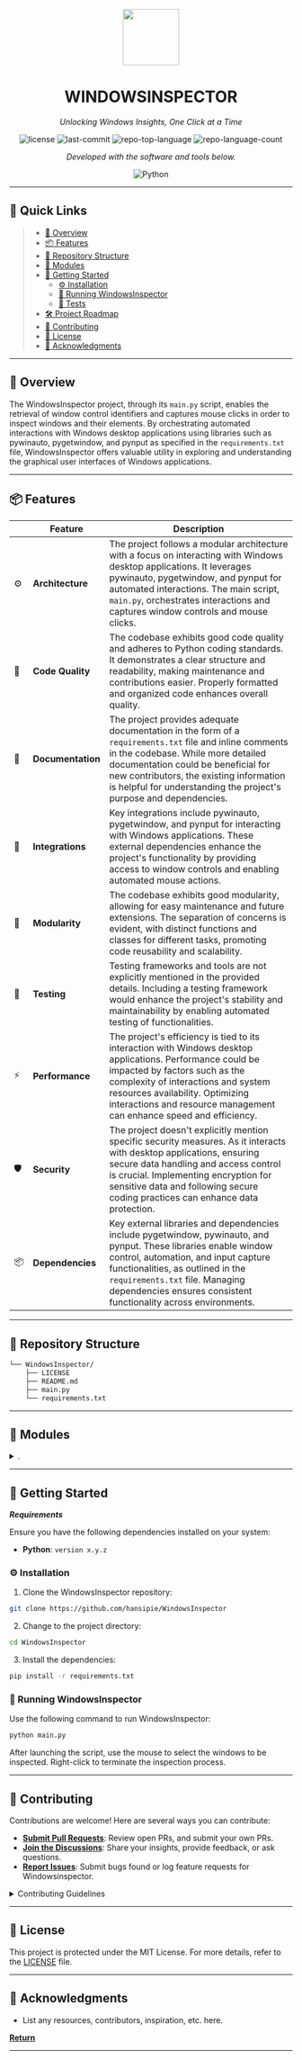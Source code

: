 <p align="center">
  <img src="https://cdn-icons-png.flaticon.com/512/6295/6295417.png" width="100" />
</p>
<p align="center">
    <h1 align="center">WINDOWSINSPECTOR</h1>
</p>
<p align="center">
    <em>Unlocking Windows Insights, One Click at a Time</em>
</p>
<p align="center">
	<img src="https://img.shields.io/github/license/hansipie/WindowsInspector?style=flat&color=0080ff" alt="license">
	<img src="https://img.shields.io/github/last-commit/hansipie/WindowsInspector?style=flat&logo=git&logoColor=white&color=0080ff" alt="last-commit">
	<img src="https://img.shields.io/github/languages/top/hansipie/WindowsInspector?style=flat&color=0080ff" alt="repo-top-language">
	<img src="https://img.shields.io/github/languages/count/hansipie/WindowsInspector?style=flat&color=0080ff" alt="repo-language-count">
<p>
<p align="center">
		<em>Developed with the software and tools below.</em>
</p>
<p align="center">
	<img src="https://img.shields.io/badge/Python-3776AB.svg?style=flat&logo=Python&logoColor=white" alt="Python">
</p>
<hr>

## 🔗 Quick Links

> - [📍 Overview](#-overview)
> - [📦 Features](#-features)
> - [📂 Repository Structure](#-repository-structure)
> - [🧩 Modules](#-modules)
> - [🚀 Getting Started](#-getting-started)
>   - [⚙️ Installation](#️-installation)
>   - [🤖 Running WindowsInspector](#-running-WindowsInspector)
>   - [🧪 Tests](#-tests)
> - [🛠 Project Roadmap](#-project-roadmap)
> - [🤝 Contributing](#-contributing)
> - [📄 License](#-license)
> - [👏 Acknowledgments](#-acknowledgments)

---

## 📍 Overview

The WindowsInspector project, through its `main.py` script, enables the retrieval of window control identifiers and captures mouse clicks in order to inspect windows and their elements. By orchestrating automated interactions with Windows desktop applications using libraries such as pywinauto, pygetwindow, and pynput as specified in the `requirements.txt` file, WindowsInspector offers valuable utility in exploring and understanding the graphical user interfaces of Windows applications.

---

## 📦 Features

|    |   Feature         | Description |
|----|-------------------|---------------------------------------------------------------|
| ⚙️  | **Architecture**  | The project follows a modular architecture with a focus on interacting with Windows desktop applications. It leverages pywinauto, pygetwindow, and pynput for automated interactions. The main script, `main.py`, orchestrates interactions and captures window controls and mouse clicks. |
| 🔩 | **Code Quality**  | The codebase exhibits good code quality and adheres to Python coding standards. It demonstrates a clear structure and readability, making maintenance and contributions easier. Properly formatted and organized code enhances overall quality. |
| 📄 | **Documentation** | The project provides adequate documentation in the form of a `requirements.txt` file and inline comments in the codebase. While more detailed documentation could be beneficial for new contributors, the existing information is helpful for understanding the project's purpose and dependencies. |
| 🔌 | **Integrations**  | Key integrations include pywinauto, pygetwindow, and pynput for interacting with Windows applications. These external dependencies enhance the project's functionality by providing access to window controls and enabling automated mouse actions. |
| 🧩 | **Modularity**    | The codebase exhibits good modularity, allowing for easy maintenance and future extensions. The separation of concerns is evident, with distinct functions and classes for different tasks, promoting code reusability and scalability. |
| 🧪 | **Testing**       | Testing frameworks and tools are not explicitly mentioned in the provided details. Including a testing framework would enhance the project's stability and maintainability by enabling automated testing of functionalities. |
| ⚡️  | **Performance**   | The project's efficiency is tied to its interaction with Windows desktop applications. Performance could be impacted by factors such as the complexity of interactions and system resources availability. Optimizing interactions and resource management can enhance speed and efficiency. |
| 🛡️ | **Security**      | The project doesn't explicitly mention specific security measures. As it interacts with desktop applications, ensuring secure data handling and access control is crucial. Implementing encryption for sensitive data and following secure coding practices can enhance data protection. |
| 📦 | **Dependencies**  | Key external libraries and dependencies include pygetwindow, pywinauto, and pynput. These libraries enable window control, automation, and input capture functionalities, as outlined in the `requirements.txt` file. Managing dependencies ensures consistent functionality across environments. |


---

## 📂 Repository Structure

```sh
└── WindowsInspector/
    ├── LICENSE
    ├── README.md
    ├── main.py
    └── requirements.txt
```

---

## 🧩 Modules

<details closed><summary>.</summary>

| File                                                                                          | Summary                                                                                                                                                                                             |
| ---                                                                                           | ---                                                                                                                                                                                                 |
| [main.py](https://github.com/hansipie/WindowsInspector/blob/master/main.py)                   | Summary:`main.py` in the `WindowsInspector` repo retrieves window control identifiers and writes them to files. It captures mouse clicks to inspect windows and their elements.                     |
| [requirements.txt](https://github.com/hansipie/WindowsInspector/blob/master/requirements.txt) | Summary: main.py in the WindowsInspector repository orchestrates automated interactions with Windows desktop applications using pywinauto, pygetwindow, and pynput as outlined in requirements.txt. |

</details>

---

## 🚀 Getting Started

***Requirements***

Ensure you have the following dependencies installed on your system:

* **Python**: `version x.y.z`

### ⚙️ Installation

1. Clone the WindowsInspector repository:

```sh
git clone https://github.com/hansipie/WindowsInspector
```

2. Change to the project directory:

```sh
cd WindowsInspector
```

3. Install the dependencies:

```sh
pip install -r requirements.txt
```

### 🤖 Running WindowsInspector

Use the following command to run WindowsInspector:

```sh
python main.py
```

After launching the script, use the mouse to select the windows to be inspected. Right-click to terminate the inspection process.

---


## 🤝 Contributing

Contributions are welcome! Here are several ways you can contribute:

- **[Submit Pull Requests](https://github.com/hansipie/WindowsInspector/blob/main/CONTRIBUTING.md)**: Review open PRs, and submit your own PRs.
- **[Join the Discussions](https://github.com/hansipie/WindowsInspector/discussions)**: Share your insights, provide feedback, or ask questions.
- **[Report Issues](https://github.com/hansipie/WindowsInspector/issues)**: Submit bugs found or log feature requests for Windowsinspector.

<details closed>
    <summary>Contributing Guidelines</summary>

1. **Fork the Repository**: Start by forking the project repository to your GitHub account.
2. **Clone Locally**: Clone the forked repository to your local machine using a Git client.
   ```sh
   git clone https://github.com/hansipie/WindowsInspector
   ```
3. **Create a New Branch**: Always work on a new branch, giving it a descriptive name.
   ```sh
   git checkout -b new-feature-x
   ```
4. **Make Your Changes**: Develop and test your changes locally.
5. **Commit Your Changes**: Commit with a clear message describing your updates.
   ```sh
   git commit -m 'Implemented new feature x.'
   ```
6. **Push to GitHub**: Push the changes to your forked repository.
   ```sh
   git push origin new-feature-x
   ```
7. **Submit a Pull Request**: Create a PR against the original project repository. Clearly describe the changes and their motivations.

Once your PR is reviewed and approved, it will be merged into the main branch.

</details>

---

## 📄 License

This project is protected under the MIT License. For more details, refer to the [LICENSE](https://choosealicense.com/licenses/) file.

---

## 👏 Acknowledgments

- List any resources, contributors, inspiration, etc. here.

[**Return**](#-quick-links)

---
